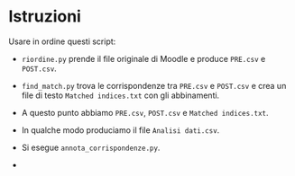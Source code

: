 # Istruzioni

Usare in ordine questi script:

* `riordine.py` prende il file originale di Moodle e produce `PRE.csv` e `POST.csv`.
* `find_match.py` trova le corrispondenze tra `PRE.csv` e `POST.csv` e crea un file di testo `Matched indices.txt` con gli abbinamenti.
* A questo punto abbiamo `PRE.csv`, `POST.csv` e `Matched indices.txt`.

* In qualche modo produciamo il file `Analisi dati.csv`.

* Si esegue `annota_corrispondenze.py`.
* 